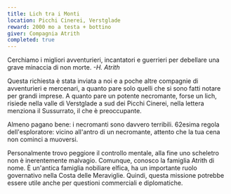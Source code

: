 ```yaml
---
title: Lich tra i Monti
location: Picchi Cinerei, Verstglade
reward: 2000 mo a testa + bottino
giver: Compagnia Atrith
completed: true
---
```

<div class="quest-paper">
    <p>Cerchiamo i migliori avventurieri, incantatori e guerrieri per debellare una grave minaccia di non morte. <em>-H. Atrith</em></p>
</div>
<div class="dialogue">
    <div class="icon kynthea"></div>
    <p>Questa richiesta è stata inviata a noi e a poche altre compagnie di avventurieri e mercenari, a quanto pare solo quelli che si sono fatti notare per grandi imprese. A quanto pare un potente necromante, forse un lich, risiede nella valle di Verstglade a sud dei Picchi Cinerei, nella lettera menziona il Sussurrato, il che è preoccupante.</p>
</div>
<div class="dialogue">
    <div class="icon chestibor"></div>
    <p>Almeno pagano bene: i necromanti sono davvero terribili. 62esima regola dell'esploratore: vicino all'antro di un necromante, attento che la tua cena non cominci a muoversi.</p>
</div>
<div class="dialogue">
    <div class="icon kynthea"></div>
    <p>Personalmente trovo peggiore il controllo mentale, alla fine uno scheletro non è inerentemente malvagio. Comunque, conosco la famiglia Atrith di nome. È un'antica famiglia nobiliare elfica, ha un importante ruolo governativo nella Costa delle Meraviglie. Quindi, questa missione potrebbe essere utile anche per questioni commerciali e diplomatiche.</p>
</div>

